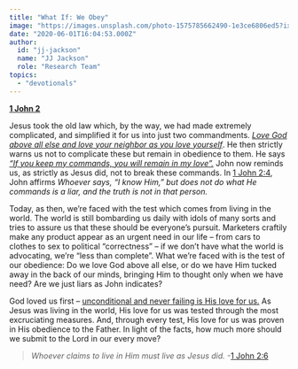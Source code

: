 ```yaml
---
title: "What If: We Obey"
image: "https://images.unsplash.com/photo-1575785662490-1e3ce6806ed5?ixlib=rb-1.2.1&q=85&fm=jpg&crop=entropy&cs=srgb&ixid=eyJhcHBfaWQiOjk2NjF9"
date: "2020-06-01T16:04:53.000Z"
author:
  id: "jj-jackson"
  name: "JJ Jackson"
  role: "Research Team"
topics:
  - "devotionals"
---
```

[**1 John 2**][1]

Jesus took the old law which, by the way, we had made extremely complicated, and simplified it for us into just two commandments. [_Love God above all else and love your neighbor as you love yourself_][2]. He then strictly warns us not to complicate these but remain in obedience to them. He says [_“If you keep my commands, you will remain in my love”._][3] John now reminds us, as strictly as Jesus did, not to break these commands. In [1 John 2:4][6], John affirms _Whoever says, “I know Him,” but does not do what He commands is a liar, and the truth is not in that person._

Today, as then, we’re faced with the test which comes from living in the world. The world is still bombarding us daily with idols of many sorts and tries to assure us that these should be everyone’s pursuit. Marketers craftily make any product appear as an urgent need in our life – from cars to clothes to sex to political “correctness” – if we don’t have what the world is advocating, we’re “less than complete”. What we’re faced with is the test of our obedience: Do we love God above all else, or do we have Him tucked away in the back of our minds, bringing Him to thought only when we have need?  Are we just liars as John indicates?

God loved us first – [unconditional and never failing is His love for us.][4]  As Jesus was living in the world, His love for us was tested through the most excruciating measures. And, through every test, His love for us was proven in His obedience to the Father. In light of the facts, how much more should we submit to the Lord in our every move?

> _Whoever claims to live in Him must live as Jesus did._ -[1 John 2:6][5]

[1]: https://www.biblegateway.com/passage/?search=1+John+2&version=NIV
[2]: https://www.biblegateway.com/passage/?search=Matthew+22%3A37-40&version=NIV
[3]: https://www.biblegateway.com/passage/?search=John+15%3A9-11&version=NIV
[4]: https://www.biblegateway.com/passage/?search=john+3%3A16&version=NIV
[5]: https://www.biblegateway.com/passage/?search=1+John+2%3A6&version=NIV
[6]: https://www.biblegateway.com/passage/?search=1+John+2%3A4&version=NIV
